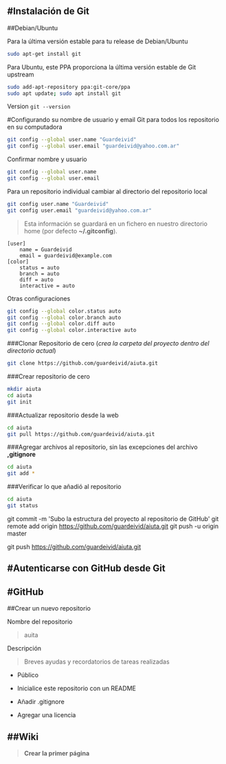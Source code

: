 #Instalación de Git
---

##Debian/Ubuntu

Para la última versión estable para tu release de Debian/Ubuntu
```sh
sudo apt-get install git
```

Para Ubuntu, este PPA proporciona la última versión estable de Git upstream
```sh
sudo add-apt-repository ppa:git-core/ppa 
sudo apt update; sudo apt install git
```

Version
`git --version`

#Configurando su nombre de usuario  y email Git para todos los repositorio en su computadora
```sh
git config --global user.name "Guardeivid"
git config --global user.email "guardeivid@yahoo.com.ar"
```

Confirmar nombre y usuario
```sh
git config --global user.name
git config --global user.email
```

Para un repositorio individual cambiar al directorio del repositorio local
```sh
git config user.name "Guardeivid"
git config user.email "guardeivid@yahoo.com.ar"
```

> Esta información se guardará en un fichero en nuestro directorio home 
> (por defecto **~/.gitconfig**).

```git
[user]
	name = Guardeivid
	email = guardeivid@example.com
[color]
	status = auto
	branch = auto
	diff = auto
	interactive = auto
```

Otras configuraciones
```sh
git config --global color.status auto
git config --global color.branch auto
git config --global color.diff auto
git config --global color.interactive auto
```

###Clonar Repositorio de cero (*crea la carpeta del proyecto dentro del directorio actual*)
```sh
git clone https://github.com/guardeivid/aiuta.git
```

###Crear repositorio de cero
```sh
mkdir aiuta
cd aiuta
git init
```

###Actualizar repositorio desde la web
```sh
cd aiuta
git pull https://github.com/guardeivid/aiuta.git
```

###Agregar archivos al repositorio, sin las excepciones del archivo **,gitignore**
```sh
cd aiuta
git add *
```

###Verificar lo que añadió al repositorio
```sh
cd aiuta
git status
```

git commit -m 'Subo la estructura del proyecto al repositorio de GitHub'
git remote add origin https://github.com/guardeivid/aiuta.git
git push -u origin master

git push https://github.com/guardeivid/aiuta.git


#Autenticarse con GitHub desde Git
---







#GitHub
---

##Crear un nuevo repositorio

Nombre del repositorio
> auita

Descripción
> Breves ayudas y recordatorios de tareas realizadas

- Público

- Inicialice este repositorio con un README

- Añadir .gitignore

- Agregar una licencia




##Wiki
---

> **Crear la primer página**